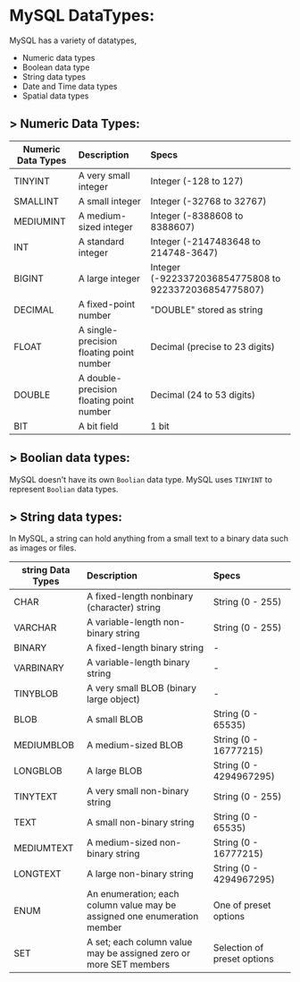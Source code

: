 # MySQL DataTypes:
MySQL has a variety of datatypes,  
- Numeric data types
- Boolean data type
- String data types
- Date and Time data types
- Spatial data types

## > Numeric Data Types:
| Numeric Data Types	| Description                               | Specs       |
| ------------------- | :---------------------------------------- | :------------------------|
| TINYINT             | A very small integer                      | Integer (-128 to 127) |
| SMALLINT	          | A small integer                           | Integer (-32768 to 32767) |
| MEDIUMINT	          | A medium-sized integer                    | Integer (-8388608 to 8388607) |
| INT	                | A standard integer                        | Integer (-2147483648 to 214748-3647) |
| BIGINT	            | A large integer                           | Integer (-9223372036854775808 to 9223372036854775807) |
| DECIMAL	            | A fixed-point number                      | "DOUBLE" stored as string |
| FLOAT	              | A single-precision floating point number  | Decimal (precise to 23 digits) |
| DOUBLE	            | A double-precision floating point number  | Decimal (24 to 53 digits) |
| BIT	                | A bit field                               | 1 bit |

## > Boolian data types:
MySQL doesn't have its own `Boolian` data type. MySQL uses `TINYINT` to represent `Boolian` data types.  

## > String data types:
In MySQL, a string can hold anything from a small text to a binary data such as images or files.  

| string Data Types 	| Description                                                                  | Specs       |
| ------------------- | :--------------------------------------------------------------------------- | :------------------------|
| CHAR	              | A fixed-length nonbinary (character) string                                  | String (0 - 255) |
| VARCHAR	            | A variable-length non-binary string                                          | String (0 - 255) |
| BINARY	            | A fixed-length binary string                                                 | - |
| VARBINARY	          | A variable-length binary string                                              | - |
| TINYBLOB	          | A very small BLOB (binary large object)                                      | - |
| BLOB	              | A small BLOB                                                                 | String (0 - 65535) |
| MEDIUMBLOB	        | A medium-sized BLOB                                                          | String (0 - 16777215) |
| LONGBLOB	          | A large BLOB                                                                 | String (0 - 4294967295) |
| TINYTEXT	          | A very small non-binary string                                               | String (0 - 255) |
| TEXT	              | A small non-binary string                                                    | String (0 - 65535) |
| MEDIUMTEXT	        | A medium-sized non-binary string                                             | String (0 - 16777215) |
| LONGTEXT	          | A large non-binary string                                                    | String (0 - 4294967295) |
| ENUM	              | An enumeration; each column value may be assigned one enumeration member     | One of preset options |
| SET	                | A set; each column value may be assigned zero or more SET members            | Selection of preset options |





